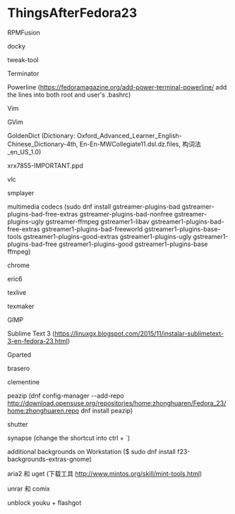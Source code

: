 # ThingsAfterFedora23

RPMFusion

docky

tweak-tool

Terminator

Powerline (https://fedoramagazine.org/add-power-terminal-powerline/ add the lines into both root and user's .bashrc)

Vim

GVim

GoldenDict (Dictionary: Oxford_Advanced_Learner_English-Chinese_Dictionary-4th, En-En-MWCollegiate11.dsl.dz.files, 构词法_en_US_1.0)

xrx7855-IMPORTANT.ppd

vlc

smplayer

multimedia codecs (sudo dnf install gstreamer-plugins-bad gstreamer-plugins-bad-free-extras gstreamer-plugins-bad-nonfree gstreamer-plugins-ugly gstreamer-ffmpeg gstreamer1-libav gstreamer1-plugins-bad-free-extras gstreamer1-plugins-bad-freeworld gstreamer1-plugins-base-tools gstreamer1-plugins-good-extras gstreamer1-plugins-ugly gstreamer1-plugins-bad-free gstreamer1-plugins-good gstreamer1-plugins-base ffmpeg)

chrome

eric6

texlive

texmaker

GIMP

Sublime Text 3 (https://linuxgx.blogspot.com/2015/11/instalar-sublimetext-3-en-fedora-23.html)

Gparted

brasero

clementine

peazip (dnf config-manager --add-repo http://download.opensuse.org/repositories/home:zhonghuaren/Fedora_23/home:zhonghuaren.repo
dnf install peazip)

shutter

synapse (change the shortcut into ctrl + `)

additional backgrounds on Workstation ($ sudo dnf install f23-backgrounds-extras-gnome)

aria2 和 uget (下载工具 http://www.mintos.org/skill/mint-tools.html)

unrar 和 comix

unblock youku + flashgot
